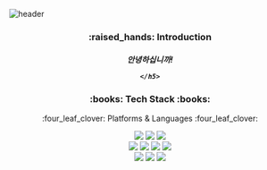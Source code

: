 
![header](https://capsule-render.vercel.app/api?type=waving&color=28794D&height=300&section=header&text=FINNWISH&fontColor=ffffff&fontSize=90&animation=fadeIn&fontAlignY=38&desc=%eb%a8%b8%ec%8b%a0%eb%9f%ac%eb%8b%9d%ec%9d%84+%ed%99%9c%ec%9a%a9%ed%95%9c+%ea%b8%88%ec%9c%b5+%ec%b1%8c%eb%a6%b0%ec%a7%80+%ec%b6%94%ec%b2%9c+%eb%b0%8f+%ec%b2%ad%ec%86%8c%eb%85%84+%ea%b8%88%ec%9c%b5+%ea%b5%90%ec%9c%a1+%ec%95%b1&descAlignY=60&descAlign=50)

<div align=center>
	<h3>:raised_hands: Introduction</h3>
	<h5>안녕하십니까!<br>
	
	</h5>
	
	
</div>
<p></p>

<div align=center>
	<h3>:books: Tech Stack :books:</h3>
	<p>:four_leaf_clover: Platforms & Languages :four_leaf_clover:</p>
</div>
<div align="center">  
	<img src="https://img.shields.io/badge/React-61DAFB?style=flat&logo=React&logoColor=white" />
	<img src="https://img.shields.io/badge/React Native-61DAFB?style=flat&logo=React&logoColor=white" />
	
  <img src="https://img.shields.io/badge/JavaScript-F7DF1E?style=flat&logo=JavaScript&logoColor=white" />
  <br>
  <img src="https://img.shields.io/badge/MySQL-4479A1?style=flat&logo=MySQL&logoColor=white" />
  <img src="https://img.shields.io/badge/Flask-FFFFFF?style=flat&logo=Flask&logoColor=black" />
  <img src="https://img.shields.io/badge/CSS-1572B6?style=flat&logo=CSS3&logoColor=white" />
	<img src="https://img.shields.io/badge/Python-3776AB?style=flat&logo=Python&logoColor=white" />
	<br>
	<img src="https://img.shields.io/badge/jupyter-F37626?style=flat&logo=jupyter&logoColor=white" />
	<img src="https://img.shields.io/badge/Scikitlearn-F7931E?style=flat&logo=scikitlearn&logoColor=white" />
	<img src="https://img.shields.io/badge/Postman-FF6C37?style=flat&logo=postman&logoColor=white" />
	<br>
	<br>
</div>




